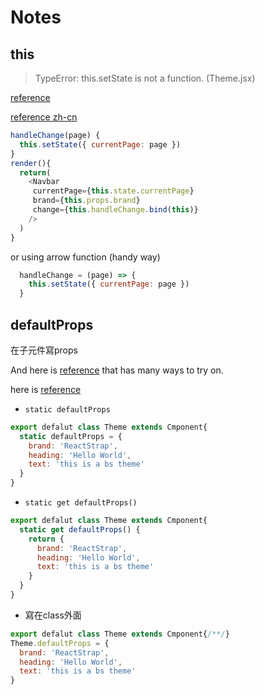 
# Notes

## this

> TypeError: this.setState is not a function. (Theme.jsx)
 
[reference](https://github.com/goatslacker/alt/issues/283)

[reference zh-cn](https://github.com/muwenzi/Program-Blog/issues/37)


```js
handleChange(page) {
  this.setState({ currentPage: page })
}
render(){
  return(
    <Navbar
     currentPage={this.state.currentPage}
     brand={this.props.brand}
     change={this.handleChange.bind(this)}
    />
  )
}
```
or using arrow function (handy way)

```js
  handleChange = (page) => {
    this.setState({ currentPage: page })
  }
```

## defaultProps 

在子元件寫props

And here is [reference](https://github.com/facebook/react-native/issues/1772) that has many ways to try on.

here is [reference](https://github.com/facebook/react/issues/3725)
* `static defaultProps`
```js
export defalut class Theme extends Cmponent{
  static defaultProps = {
    brand: 'ReactStrap',
    heading: 'Hello World',
    text: 'this is a bs theme'
  }
}
```
* `static get defaultProps()`
```js
export defalut class Theme extends Cmponent{
  static get defaultProps() {
    return {
      brand: 'ReactStrap',
      heading: 'Hello World',
      text: 'this is a bs theme'
    }
  }
}
```
* 寫在class外面
```js
export defalut class Theme extends Cmponent{/**/}
Theme.defaultProps = {
  brand: 'ReactStrap',
  heading: 'Hello World',
  text: 'this is a bs theme'
}
```

